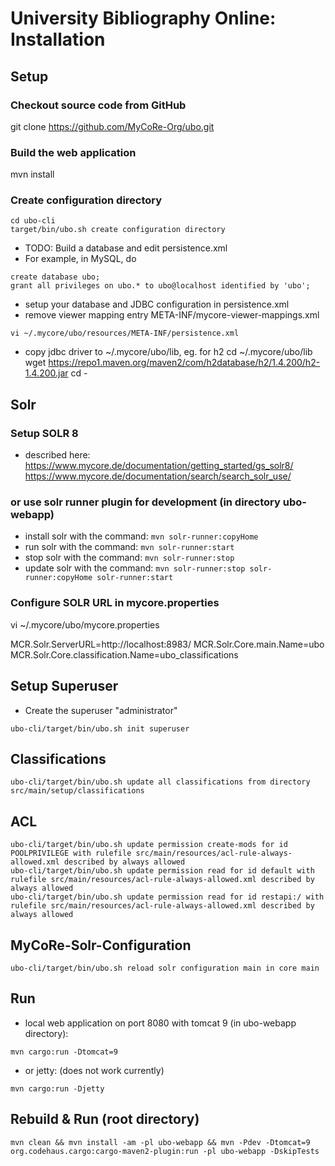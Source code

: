 # University Bibliography Online: Installation

## Setup

### Checkout source code from GitHub
git clone https://github.com/MyCoRe-Org/ubo.git

### Build the web application
mvn install

### Create configuration directory
```
cd ubo-cli
target/bin/ubo.sh create configuration directory
```

- TODO: Build a database and edit persistence.xml
- For example, in MySQL, do
```
create database ubo;
grant all privileges on ubo.* to ubo@localhost identified by 'ubo';
```
- setup your database and JDBC configuration in persistence.xml
- remove viewer mapping entry <mapping-file>META-INF/mycore-viewer-mappings.xml</mapping-file>
```
vi ~/.mycore/ubo/resources/META-INF/persistence.xml
```

- copy jdbc driver to ~/.mycore/ubo/lib, eg. for h2
cd ~/.mycore/ubo/lib
wget https://repo1.maven.org/maven2/com/h2database/h2/1.4.200/h2-1.4.200.jar
cd -

## Solr 
### Setup SOLR 8 
- described here:
https://www.mycore.de/documentation/getting_started/gs_solr8/
https://www.mycore.de/documentation/search/search_solr_use/

### or use solr runner plugin for development (in directory ubo-webapp)
 - install solr with the command: `mvn solr-runner:copyHome`
 - run solr with the command: `mvn solr-runner:start`
 - stop solr with the command: `mvn solr-runner:stop`
 - update solr with the command: `mvn solr-runner:stop solr-runner:copyHome solr-runner:start`

### Configure SOLR URL in mycore.properties
vi ~/.mycore/ubo/mycore.properties

  MCR.Solr.ServerURL=http://localhost:8983/
  MCR.Solr.Core.main.Name=ubo
  MCR.Solr.Core.classification.Name=ubo_classifications

## Setup Superuser

- Create the superuser "administrator"
```
ubo-cli/target/bin/ubo.sh init superuser
```
## Classifications
```
ubo-cli/target/bin/ubo.sh update all classifications from directory src/main/setup/classifications
```

## ACL
```
ubo-cli/target/bin/ubo.sh update permission create-mods for id POOLPRIVILEGE with rulefile src/main/resources/acl-rule-always-allowed.xml described by always allowed
ubo-cli/target/bin/ubo.sh update permission read for id default with rulefile src/main/resources/acl-rule-always-allowed.xml described by always allowed
ubo-cli/target/bin/ubo.sh update permission read for id restapi:/ with rulefile src/main/resources/acl-rule-always-allowed.xml described by always allowed
```

## MyCoRe-Solr-Configuration
```
ubo-cli/target/bin/ubo.sh reload solr configuration main in core main
```

## Run 
- local web application on port 8080 with tomcat 9 (in ubo-webapp directory):
```
mvn cargo:run -Dtomcat=9
```
- or jetty: (does not work currently)
```
mvn cargo:run -Djetty
```
## Rebuild & Run (root directory)
```
mvn clean && mvn install -am -pl ubo-webapp && mvn -Pdev -Dtomcat=9 org.codehaus.cargo:cargo-maven2-plugin:run -pl ubo-webapp -DskipTests
```

